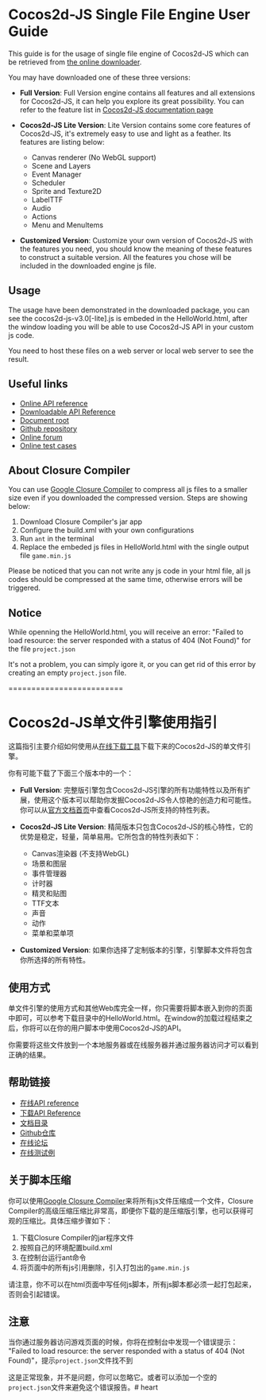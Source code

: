 # Cocos2d-JS Single File Engine User Guide

This guide is for the usage of single file engine of Cocos2d-JS which can be retrieved from [the online downloader](http://cocos2d-x.org/filecenter/jsbuilder/).

You may have downloaded one of these three versions:

- **Full Version**: Full Version engine contains all features and all extensions for Cocos2d-JS, it can help you explore its great possibility. You can refer to the feature list in [Cocos2d-JS documentation page](http://www.cocos2d-x.org/docs/manual/framework/html5/en)

- **Cocos2d-JS Lite Version**: Lite Version contains some core features of Cocos2d-JS, it's extremely easy to use and light as a feather. Its features are listing below:
    + Canvas renderer (No WebGL support)
    + Scene and Layers
    + Event Manager
    + Scheduler
    + Sprite and Texture2D
    + LabelTTF
    + Audio
    + Actions
    + Menu and MenuItems

- **Customized Version**: Customize your own version of Cocos2d-JS with the features you need, you should know the meaning of these features to construct a suitable version. All the features you chose will be included in the downloaded engine js file.

## Usage

The usage have been demonstrated in the downloaded package, you can see the cocos2d-js-v3.0[-lite].js is embeded in the HelloWorld.html, after the window loading you will be able to use Cocos2d-JS API in your custom js code.

You need to host these files on a web server or local web server to see the result.

## Useful links

- [Online API reference](http://www.cocos2d-x.org/reference/html5-js/V3.0/index.html)
- [Downloadable API Reference](http://www.cocos2d-x.org/filedown/Cocos2d-JS-v3.0-API.zip)
- [Document root](http://cocos2d-x.org/docs/manual/framework/html5/en)
- [Github repository](https://github.com/cocos2d/cocos2d-js)
- [Online forum](http://discuss.cocos2d-x.org/category/javascript)
- [Online test cases](http://cocos2d-x.org/js-tests/)

## About Closure Compiler

You can use [Google Closure Compiler](https://developers.google.com/closure/compiler/) to compress all js files to a smaller size even if you downloaded the compressed version. Steps are showing below:

1. Download Closure Compiler's jar app
2. Configure the build.xml with your own configurations
3. Run `ant` in the terminal
4. Replace the embeded js files in HelloWorld.html with the single output file `game.min.js`

Please be noticed that you can not write any js code in your html file, all js codes should be compressed at the same time, otherwise errors will be triggered.

## Notice

While openning the HelloWorld.html, you will receive an error:
"Failed to load resource: the server responded with a status of 404 (Not Found)" for the file `project.json`

It's not a problem, you can simply igore it, or you can get rid of this error by creating an empty `project.json` file.

=========================

# Cocos2d-JS单文件引擎使用指引

这篇指引主要介绍如何使用从[在线下载工具](http://cocos2d-x.org/filecenter/jsbuilder/)下载下来的Cocos2d-JS的单文件引擎。

你有可能下载了下面三个版本中的一个：

- **Full Version**: 完整版引擎包含Cocos2d-JS引擎的所有功能特性以及所有扩展，使用这个版本可以帮助你发掘Cocos2d-JS令人惊艳的创造力和可能性。你可以从[官方文档首页](http://www.cocos2d-x.org/docs/manual/framework/html5/en)中查看Cocos2d-JS所支持的特性列表。

- **Cocos2d-JS Lite Version**: 精简版本只包含Cocos2d-JS的核心特性，它的优势是稳定，轻量，简单易用。它所包含的特性列表如下：
    + Canvas渲染器 (不支持WebGL)
    + 场景和图层
    + 事件管理器
    + 计时器
    + 精灵和贴图
    + TTF文本
    + 声音
    + 动作
    + 菜单和菜单项

- **Customized Version**: 如果你选择了定制版本的引擎，引擎脚本文件将包含你所选择的所有特性。

## 使用方式

单文件引擎的使用方式和其他Web库完全一样，你只需要将脚本嵌入到你的页面中即可，可以参考下载目录中的HelloWorld.html。在window的加载过程结束之后，你将可以在你的用户脚本中使用Cocos2d-JS的API。

你需要将这些文件放到一个本地服务器或在线服务器并通过服务器访问才可以看到正确的结果。

## 帮助链接

- [在线API reference](http://www.cocos2d-x.org/reference/html5-js/V3.0/index.html)
- [下载API Reference](http://www.cocos2d-x.org/filedown/Cocos2d-JS-v3.0-API.zip)
- [文档目录](http://cocos2d-x.org/docs/manual/framework/html5/en)
- [Github仓库](https://github.com/cocos2d/cocos2d-js)
- [在线论坛](http://www.cocoachina.com/bbs/thread.php?fid=59)
- [在线测试例](http://cocos2d-x.org/js-tests/)

## 关于脚本压缩

你可以使用[Google Closure Compiler](https://developers.google.com/closure/compiler/)来将所有js文件压缩成一个文件，Closure Compiler的高级压缩压缩比非常高，即便你下载的是压缩版引擎，也可以获得可观的压缩比。具体压缩步骤如下：

1. 下载Closure Compiler的jar程序文件
2. 按照自己的环境配置build.xml
3. 在控制台运行ant命令
4. 将页面中的所有js引用删除，引入打包出的`game.min.js`

请注意，你不可以在html页面中写任何js脚本，所有js脚本都必须一起打包起来，否则会引起错误。

## 注意

当你通过服务器访问游戏页面的时候，你将在控制台中发现一个错误提示：
"Failed to load resource: the server responded with a status of 404 (Not Found)"，提示`project.json`文件找不到

这是正常现象，并不是问题，你可以忽略它。或者可以添加一个空的`project.json`文件来避免这个错误报告。# heart
